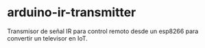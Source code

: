 # arduino-ir-transmitter
Transmisor de señal IR para control remoto desde un esp8266 para convertir un televisor en IoT.
